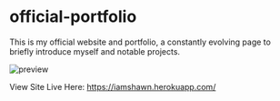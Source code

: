 # official-portfolio

This is my official website and portfolio, a constantly evolving page to briefly introduce myself and notable projects.

![preview](src/assets/readme/portfolio.png)

View Site Live Here: <a href="https://iamshawn.herokuapp.com/">https://iamshawn.herokuapp.com/</a>
